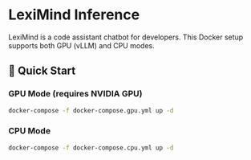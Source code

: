 # LexiMind Inference

LexiMind is a code assistant chatbot for developers. This Docker setup supports both GPU (vLLM) and CPU modes.

## 🐳 Quick Start

### GPU Mode (requires NVIDIA GPU)

```bash
docker-compose -f docker-compose.gpu.yml up -d
```


### CPU Mode 

```bash
docker-compose -f docker-compose.cpu.yml up -d
```
